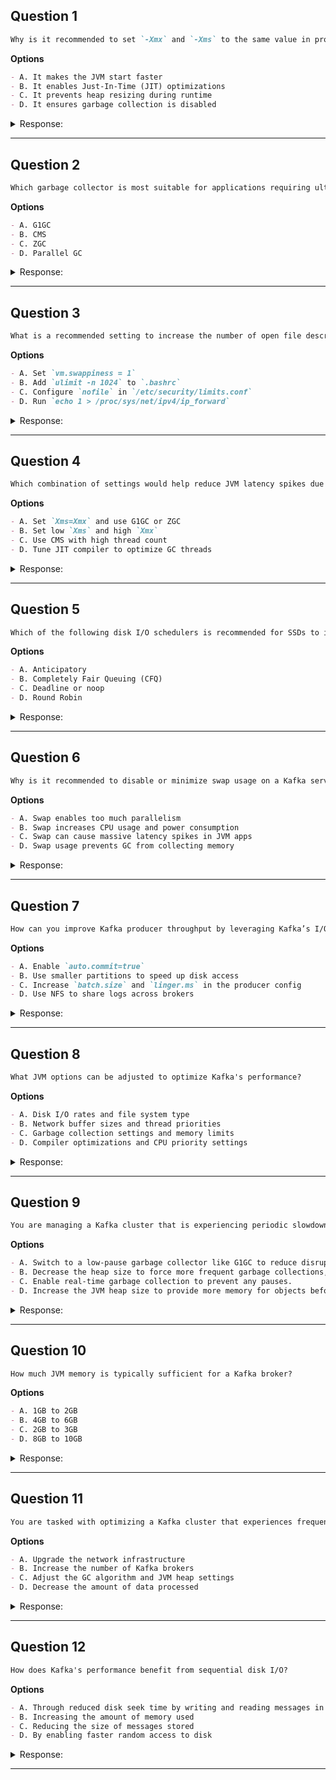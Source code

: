 ## Question 1

```markdown
Why is it recommended to set `-Xmx` and `-Xms` to the same value in production JVM settings?
```

**Options**

```markdown
- A. It makes the JVM start faster
- B. It enables Just-In-Time (JIT) optimizations
- C. It prevents heap resizing during runtime
- D. It ensures garbage collection is disabled
```

<details><summary>Response:</summary>

**Answer:** C

**Explanation:**

```markdown
- A. Incorrect: Startup speed isn’t the primary reason.
- B. Incorrect: JIT optimizations are unrelated to heap sizing.
- C. Correct: Setting `Xmx` and `Xms` equal avoids dynamic resizing, reducing GC and runtime overhead.
- D. Incorrect: Garbage collection is never disabled this way.
```

</details>

---

## Question 2

```markdown
Which garbage collector is most suitable for applications requiring ultra-low pause times?
```

**Options**

```markdown
- A. G1GC
- B. CMS
- C. ZGC
- D. Parallel GC
```

<details><summary>Response:</summary>

**Answer:** C

**Explanation:**

```markdown
- A. Incorrect: G1GC is balanced but not the lowest in pause time.
- B. Incorrect: CMS is deprecated and less efficient.
- C. Correct: ZGC is designed for very low pause times and responsiveness.
- D. Incorrect: Parallel GC prioritizes throughput over latency.
```

</details>

---

## Question 3

```markdown
What is a recommended setting to increase the number of open file descriptors available to Java applications like Kafka?
```

**Options**

```markdown
- A. Set `vm.swappiness = 1`
- B. Add `ulimit -n 1024` to `.bashrc`
- C. Configure `nofile` in `/etc/security/limits.conf`
- D. Run `echo 1 > /proc/sys/net/ipv4/ip_forward`
```

<details><summary>Response:</summary>

**Answer:** C

**Explanation:**

```markdown
- A. Incorrect: Swappiness controls virtual memory, not file handles.
- B. Incorrect: 1024 is too low for production workloads.
- C. Correct: `nofile` limits in `/etc/security/limits.conf` configure file descriptor limits for the user.
- D. Incorrect: This setting is for IP routing.
```

</details>

---

## Question 4

```markdown
Which combination of settings would help reduce JVM latency spikes due to memory pressure?
```

**Options**

```markdown
- A. Set `Xms=Xmx` and use G1GC or ZGC
- B. Set low `Xms` and high `Xmx`
- C. Use CMS with high thread count
- D. Tune JIT compiler to optimize GC threads
```

<details><summary>Response:</summary>

**Answer:** A

**Explanation:**

```markdown
- A. Correct: Fixed heap size avoids resizing, and modern GCs like G1GC/ZGC reduce pause times.
- B. Incorrect: Mismatched heap sizes can cause resizing and latency.
- C. Incorrect: CMS is deprecated and not optimal for latency.
- D. Incorrect: JIT optimizations don’t control GC behavior directly.
```

</details>

---

## Question 5

```markdown
Which of the following disk I/O schedulers is recommended for SSDs to improve Kafka performance?
```

**Options**

```markdown
- A. Anticipatory
- B. Completely Fair Queuing (CFQ)
- C. Deadline or noop
- D. Round Robin
```

<details><summary>Response:</summary>

**Answer:** C

**Explanation:**

```markdown
- A. Incorrect: Anticipatory scheduler is outdated and not SSD-optimized.
- B. Incorrect: CFQ is general-purpose but not optimal for high-throughput SSD use.
- C. Correct: `noop` and `deadline` are lightweight and SSD-friendly, helping with predictable performance.
- D. Incorrect: Not a valid scheduler in this context.
```

</details>

---

## Question 6

```markdown
Why is it recommended to disable or minimize swap usage on a Kafka server?
```

**Options**

```markdown
- A. Swap enables too much parallelism
- B. Swap increases CPU usage and power consumption
- C. Swap can cause massive latency spikes in JVM apps
- D. Swap usage prevents GC from collecting memory
```

<details><summary>Response:</summary>

**Answer:** C

**Explanation:**

```markdown
- A. Incorrect: Swap doesn’t control parallelism.
- B. Incorrect: While there's some overhead, latency is the main issue.
- C. Correct: JVM apps that rely on in-memory processing can suffer huge delays if data is swapped to disk.
- D. Incorrect: GC and swap are unrelated.
```

</details>

---

## Question 7

```markdown
How can you improve Kafka producer throughput by leveraging Kafka’s I/O model?
```

**Options**

```markdown
- A. Enable `auto.commit=true`
- B. Use smaller partitions to speed up disk access
- C. Increase `batch.size` and `linger.ms` in the producer config
- D. Use NFS to share logs across brokers
```

<details><summary>Response:</summary>

**Answer:** C

**Explanation:**

```markdown
- A. Incorrect: Auto commit affects consumers, not producers.
- B. Incorrect: Too many small partitions reduce sequential write efficiency.
- C. Correct: Larger batches and slight delays allow Kafka to perform large sequential writes, improving disk throughput.
- D. Incorrect: NFS is discouraged due to latency and consistency issues.
```

</details>

---

## Question 8

```markdown
What JVM options can be adjusted to optimize Kafka's performance?
```

**Options**
```markdown
- A. Disk I/O rates and file system type
- B. Network buffer sizes and thread priorities
- C. Garbage collection settings and memory limits
- D. Compiler optimizations and CPU priority settings
```

<details><summary>Response:</summary>

**Answer:** C

**Explanation:**

```markdown
Adjusting JVM options such as heap size and garbage collection settings can significantly enhance Kafka's performance, particularly in managing memory usage and reducing pause times.
```

</details>

---

## Question 9

```markdown
You are managing a Kafka cluster that is experiencing periodic slowdowns during high-throughput periods. You suspect that JVM garbage collection might be the cause. How would you adjust the JVM settings to potentially reduce these GC-related slowdowns?
```

**Options**
```markdown
- A. Switch to a low-pause garbage collector like G1GC to reduce disruption during high-throughput periods.
- B. Decrease the heap size to force more frequent garbage collections, ensuring that each collection is quicker.
- C. Enable real-time garbage collection to prevent any pauses.
- D. Increase the JVM heap size to provide more memory for objects before garbage collection is triggered.
```

<details><summary>Response:</summary>

**Answer:** A, D

**Explanation:**

```markdown
In this scenario, the periodic slowdowns during high-load periods could be mitigated by:

Increasing the JVM heap size, which can allow more objects to reside in memory before triggering a garbage collection, potentially reducing the frequency of GC events.

Switching to a garbage collector that focuses on minimizing pause times, such as the G1 Garbage Collector (G1GC). G1GC is designed to better support systems requiring large heaps and high-throughput, offering more predictable garbage collection pauses by working concurrently with application threads.
```

</details>

---

## Question 10

```markdown
How much JVM memory is typically sufficient for a Kafka broker?
```

**Options**
```markdown
- A. 1GB to 2GB
- B. 4GB to 6GB
- C. 2GB to 3GB
- D. 8GB to 10GB
```

<details><summary>Response:</summary>

**Answer:** B

**Explanation:**

```markdown
For a standard Kafka broker deployment, it is recommended to allocate between 4GB to 6GB of heap space for the JVM. This allocation may need to be adjusted depending on the specific workload, data volume, and performance metrics observed.
```

</details>

---

## Question 11

```markdown
You are tasked with optimizing a Kafka cluster that experiences frequent, lengthy garbage collection pauses. What strategies would you employ?
```

**Options**
```markdown
- A. Upgrade the network infrastructure
- B. Increase the number of Kafka brokers
- C. Adjust the GC algorithm and JVM heap settings
- D. Decrease the amount of data processed
```

<details><summary>Response:</summary>

**Answer:** C

**Explanation:**

```markdown
Adjusting the garbage collection (GC) algorithm and JVM heap settings are effective strategies for reducing frequent and lengthy GC pauses. Selecting a modern GC algorithm like G1GC and fine-tuning JVM parameters such as heap sizes can help minimize disruption and enhance overall performance.
```

</details>

---

## Question 12

```markdown
How does Kafka's performance benefit from sequential disk I/O?
```

**Options**
```markdown
- A. Through reduced disk seek time by writing and reading messages in batches
- B. Increasing the amount of memory used
- C. Reducing the size of messages stored
- D. By enabling faster random access to disk
```

<details><summary>Response:</summary>

**Answer:** A

**Explanation:**

```markdown
Kafka optimizes performance through sequential disk I/O, which minimizes disk seek times and enables high throughput by efficiently writing and reading messages in batches.
```

</details>

---


